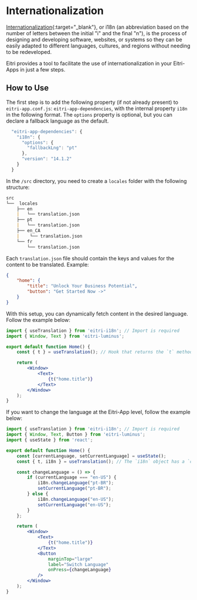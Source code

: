 # Internationalization

[Internationalization](https://learn.microsoft.com/pt-br/windows/win32/intl/understanding-internationalization){:target="_blank"}, or i18n (an abbreviation based on the number of letters between the initial "i" and the final "n"), is the process of designing and developing software, websites, or systems so they can be easily adapted to different languages, cultures, and regions without needing to be redeveloped.

Eitri provides a tool to facilitate the use of internationalization in your Eitri-Apps in just a few steps.

## How to Use

The first step is to add the following property (if not already present) to `eitri-app.conf.js`: `eitri-app-dependencies`, with the internal property `i18n` in the following format. The `options` property is optional, but you can declare a fallback language as the default.

```js
  "eitri-app-dependencies": {
    "i18n": {
      "options": {
        "fallbackLng": "pt"
      },
      "version": "14.1.2"
    }
  }
```

In the `/src` directory, you need to create a `locales` folder with the following structure:

```md
src
└──  locales
    ├── en
    |   └── translation.json
    ├── pt
    |   └── translation.json
    ├── en_CA
    |    └── translation.json
    └── fr
        └── translation.json
```

Each `translation.json` file should contain the keys and values for the content to be translated. Example:

```json
{
    "home": {
        "title": "Unlock Your Business Potential",
        "button": "Get Started Now ->"
    }
}
```

With this setup, you can dynamically fetch content in the desired language. Follow the example below:

```jsx
import { useTranslation } from 'eitri-i18n'; // Import is required
import { Window, Text } from 'eitri-luminus';

export default function Home() {
    const { t } = useTranslation(); // Hook that returns the `t` method to fetch content dynamically based on the `locales` structure.

    return (
        <Window>
            <Text>
                {t("home.title")}
            </Text>
        </Window>
    );
}
```

If you want to change the language at the Eitri-App level, follow the example below:

```jsx
import { useTranslation } from 'eitri-i18n'; // Import is required
import { Window, Text, Button } from 'eitri-luminus';
import { useState } from 'react';

export default function Home() {
    const [currentLanguage, setCurrentLanguage] = useState();
    const { t, i18n } = useTranslation(); // The `i18n` object has a `changeLanguage` method to change the language.

    const changeLanguage = () => {
        if (currentLanguage === "en-US") {
            i18n.changeLanguage("pt-BR");
            setCurrentLanguage("pt-BR");
        } else {
            i18n.changeLanguage("en-US");
            setCurrentLanguage("en-US");
        }
    };

    return (
        <Window>
            <Text>
                {t("home.title")}
            </Text>
            <Button
                marginTop="large"
                label="Switch Language"
                onPress={changeLanguage}
            />
        </Window>
    );
}
```